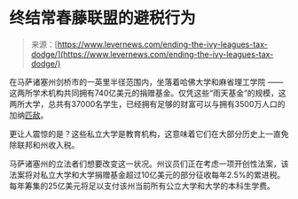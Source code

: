 <!--yml

category: 未分类

date: 2024-05-29 13:23:23

-->

# 终结常春藤联盟的避税行为

> 来源：[https://www.levernews.com/ending-the-ivy-leagues-tax-dodge/](https://www.levernews.com/ending-the-ivy-leagues-tax-dodge/)

在马萨诸塞州剑桥市的一英里半径范围内，坐落着哈佛大学和麻省理工学院 —— 这两所学术机构共同拥有740亿美元的捐赠基金。仅凭这些“雨天基金”的规模，这两所大学，总共有37000名学生，已经拥有足够的财富可以与拥有3500万人口的加纳[匹敌](https://data.worldbank.org/indicator/NY.GDP.MKTP.CD?most_recent_value_desc=true&year_high_desc=true)。

更让人震惊的是？这些私立大学是教育机构，这意味着它们在大部分历史上一直免除联邦和州收入税。

马萨诸塞州的立法者们想要改变这一状况。州议员们正在考虑一项开创性法案，该法案将对私立大学和大学捐赠基金超过10亿美元的部分征收每年2.5%的累进税。每年筹集的25亿美元将足以支付该州当前所有公立大学和大学的本科生学费。
